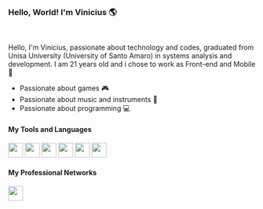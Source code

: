 ### Hello, World! I'm Vinicius 🌎

<br/>

<p> Hello, I'm Vinicius, passionate about technology and codes, graduated from Unisa University (University of Santo Amaro) in systems analysis and development. 
I am 21 years old and i chose to work as Front-end and Mobile 💼 </p>

- Passionate about games 🎮
- Passionate about music and instruments 🎸
- Passionate about programming 💻

#### My Tools and Languages
<img src="https://user-images.githubusercontent.com/60788150/88973854-1bb11300-d28e-11ea-9061-9b49d101e41f.png" width="30"> <img src="https://user-images.githubusercontent.com/60788150/88973934-397e7800-d28e-11ea-821f-bb3bf961c25f.png" width="30"> <img src="https://user-images.githubusercontent.com/60788150/88973998-55821980-d28e-11ea-9eb8-f1a01712b795.png" width="30"> <img src="https://user-images.githubusercontent.com/60788150/88974054-69c61680-d28e-11ea-8911-1c071ebfdcc8.png" width="30"> <img src="https://user-images.githubusercontent.com/60788150/88974120-86624e80-d28e-11ea-926f-67dab7c27c75.png" width="30"> <img src="https://user-images.githubusercontent.com/60788150/88974207-a6920d80-d28e-11ea-999a-51bcace97448.png" width="30">

#### My Professional Networks

<a href="https://www.linkedin.com/in/vinicius-delmondes/"> 
  <img src="https://user-images.githubusercontent.com/60788150/88976936-55384d00-d293-11ea-9ad3-e8ce54e88e2d.png" width="30">
</a>






